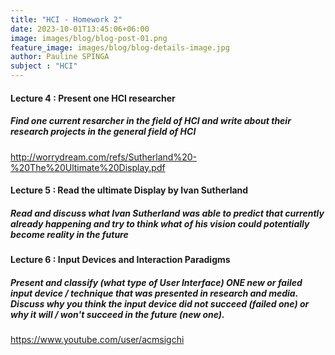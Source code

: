 ```yaml
---
title: "HCI - Homework 2"
date: 2023-10-01T13:45:06+06:00
image: images/blog/blog-post-01.png
feature_image: images/blog/blog-details-image.jpg
author: Pauline SPINGA
subject : "HCI"
---
```


#### Lecture 4 : Present one HCI researcher

##### Find one current resarcher in the field of HCI and write about their research projects in the general field of HCI

http://worrydream.com/refs/Sutherland%20-%20The%20Ultimate%20Display.pdf


#### Lecture 5 : Read the ultimate Display by Ivan Sutherland

##### Read and discuss what Ivan Sutherland was able to predict that currently already happening and try to think what of his vision could potentially become reality in the future


#### Lecture 6 : Input Devices and Interaction Paradigms 

#####  Present and classify (what type of User Interface) ONE new or failed input device / technique that was presented in research and media. Discuss why you think the input device did not succeed (failed one) or why it will / won't succeed in the future (new one).

https://www.youtube.com/user/acmsigchi


